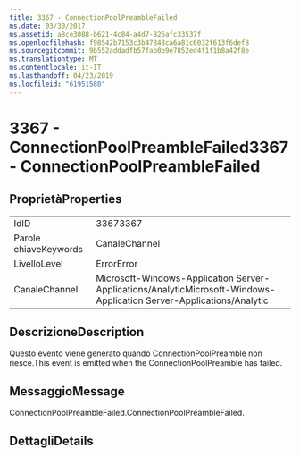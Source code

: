 ```yaml
---
title: 3367 - ConnectionPoolPreambleFailed
ms.date: 03/30/2017
ms.assetid: a8ce3088-b621-4c84-a4d7-826afc33537f
ms.openlocfilehash: f98542b7153c3b47848ca6a81c6032f613f6def8
ms.sourcegitcommit: 9b552addadfb57fab0b9e7852ed4f1f1b8a42f8e
ms.translationtype: MT
ms.contentlocale: it-IT
ms.lasthandoff: 04/23/2019
ms.locfileid: "61951580"
---
```

# <a name="3367---connectionpoolpreamblefailed"></a><span data-ttu-id="50d98-102">3367 - ConnectionPoolPreambleFailed</span><span class="sxs-lookup"><span data-stu-id="50d98-102">3367 - ConnectionPoolPreambleFailed</span></span>
## <a name="properties"></a><span data-ttu-id="50d98-103">Proprietà</span><span class="sxs-lookup"><span data-stu-id="50d98-103">Properties</span></span>  
  
|||  
|-|-|  
|<span data-ttu-id="50d98-104">Id</span><span class="sxs-lookup"><span data-stu-id="50d98-104">ID</span></span>|<span data-ttu-id="50d98-105">3367</span><span class="sxs-lookup"><span data-stu-id="50d98-105">3367</span></span>|  
|<span data-ttu-id="50d98-106">Parole chiave</span><span class="sxs-lookup"><span data-stu-id="50d98-106">Keywords</span></span>|<span data-ttu-id="50d98-107">Canale</span><span class="sxs-lookup"><span data-stu-id="50d98-107">Channel</span></span>|  
|<span data-ttu-id="50d98-108">Livello</span><span class="sxs-lookup"><span data-stu-id="50d98-108">Level</span></span>|<span data-ttu-id="50d98-109">Error</span><span class="sxs-lookup"><span data-stu-id="50d98-109">Error</span></span>|  
|<span data-ttu-id="50d98-110">Canale</span><span class="sxs-lookup"><span data-stu-id="50d98-110">Channel</span></span>|<span data-ttu-id="50d98-111">Microsoft-Windows-Application Server-Applications/Analytic</span><span class="sxs-lookup"><span data-stu-id="50d98-111">Microsoft-Windows-Application Server-Applications/Analytic</span></span>|  
  
## <a name="description"></a><span data-ttu-id="50d98-112">Descrizione</span><span class="sxs-lookup"><span data-stu-id="50d98-112">Description</span></span>  
 <span data-ttu-id="50d98-113">Questo evento viene generato quando ConnectionPoolPreamble non riesce.</span><span class="sxs-lookup"><span data-stu-id="50d98-113">This event is emitted when the ConnectionPoolPreamble has failed.</span></span>  
  
## <a name="message"></a><span data-ttu-id="50d98-114">Messaggio</span><span class="sxs-lookup"><span data-stu-id="50d98-114">Message</span></span>  
 <span data-ttu-id="50d98-115">ConnectionPoolPreambleFailed.</span><span class="sxs-lookup"><span data-stu-id="50d98-115">ConnectionPoolPreambleFailed.</span></span>  
  
## <a name="details"></a><span data-ttu-id="50d98-116">Dettagli</span><span class="sxs-lookup"><span data-stu-id="50d98-116">Details</span></span>
